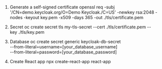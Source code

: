 1. Generate a self-signed certificate
openssl req -subj '/CN=demo.keycloak.org/O=Demo Keycloak./C=US' -newkey rsa:2048 -nodes -keyout key.pem -x509 -days 365 -out ./tls/certificate.pem

2. Secret
oc create secret tls my-tls-secret --cert ./tls/certificate.pem --key ./tls/key.pem

3. Database
oc create secret generic keycloak-db-secret \
  --from-literal=username=[your_database_username] \
  --from-literal=password=[your_database_password]


4. Create React app
npx create-react-app react-app

